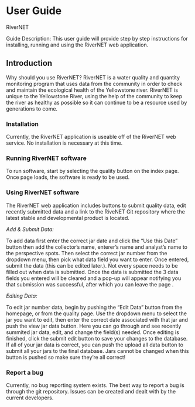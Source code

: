 User Guide
==========

RiverNET

Guide Description: This user guide will provide step by step instructions for
installing, running and using the RiverNET web application.

Introduction
------------

Why should you use RiverNET? RiverNET is a water quality and quantity monitoring
program that uses data from the community in order to check and maintain the
ecological health of the Yellowstone river. RiverNET is unique to the
Yellowstone River, using the help of the community to keep the river as healthy
as possible so it can continue to be a resource used by generations to come.

### Installation

Currently, the RiverNET application is useable off of the RiverNET web service.
No installation is necessary at this time.

### Running RiverNET software

To run software, start by selecting the quality button on the index page. Once
page loads, the software is ready to be used.

### Using RiverNET software

The RiverNET web application includes buttons to submit quality data, edit
recently submitted data and a link to the RiveNET Git repository where the
latest stable and developmental product is located.

*Add & Submit Data:*

To add data first enter the correct jar date and click the “Use this Date”
button then add the collector’s name, enterer’s name and analyst’s name to the
perspective spots. Then select the correct jar number from the dropdown menu,
then pick what data field you want to enter. Once entered, submit the data (this
can be edited later.). Not every space needs to be filled out when data is
submitted. Once the data is submitted the 3 data fields you entered will be
cleared and a pop-up will appear notifying you that submission was successful,
after which you can leave the page .

*Editing Data:*

To edit jar number data, begin by pushing the “Edit Data” button from the
homepage, or from the quality page. Use the dropdown menu to select the jar you
want to edit, then enter the correct date associated with that jar and push the
view jar data button. Here you can go through and see recently summited jar
data, edit, and change the field(s) needed. Once editing is finished, click the
submit edit button to save your changes to the database. If all of your jar data
is correct, you can push the upload all data button to submit all your jars to
the final database. Jars cannot be changed when this button is pushed so make
sure they’re all correct!

### Report a bug

Currently, no bug reporting system exists. The best way to report a bug is
through the git repository. Issues can be created and dealt with by the current
developers.

